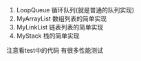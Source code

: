 1. LoopQueue       循环队列(就是普通的队列实现)
2. MyArrayList     数组列表的简单实现
3. MyLinkList      链表列表的简单实现
4. MyStack         栈的简单实现


注意看test中的代码    有很多性能测试